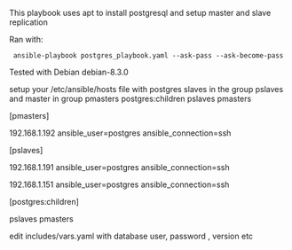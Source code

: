 
This playbook uses apt to install postgresql and setup master and slave replication

Ran with:


     ansible-playbook postgres_playbook.yaml --ask-pass --ask-become-pass

Tested with Debian debian-8.3.0

setup your /etc/ansible/hosts file with postgres slaves in the group pslaves and master in group pmasters
postgres:children  pslaves pmasters


[pmasters]

192.168.1.192 ansible_user=postgres ansible_connection=ssh

[pslaves]

192.168.1.191 ansible_user=postgres ansible_connection=ssh

192.168.1.151 ansible_user=postgres ansible_connection=ssh

[postgres:children]

pslaves
pmasters



edit includes/vars.yaml with database user, password , version etc
